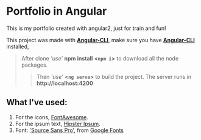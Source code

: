 # Portfolio in Angular

This is my portfolio created with angular2, just for train and fun!

This project was made with [**Angular-CLI**](https://cli.angular.io/), make sure you have [**Angular-CLI**](https://cli.angular.io/) installed,
> After clone *'use'* **npm install** **<`npm i`>** to download all the node packages.
>> Then *'use'* **<`ng serve`>** to build the project. 
>> The server runs in **http://localhost:4200**

## What I've used:

1. For the icons, [FontAwesome](http://fontawesome.io/).
2. For the ipsum text, [Hipster Ipsum](https://hipsum.co/).
3. Font: ['Source Sans Pro'](https://fonts.googleapis.com/css?family=Source+Sans+Pro), from [Google Fonts](https://fonts.google.com/)